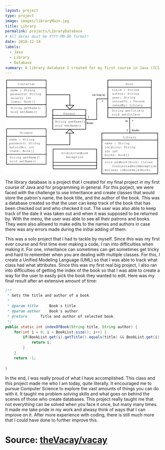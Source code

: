 ```yaml
---
layout: project
type: project
image: images/libraryMain.jpg
title: Library
permalink: projects/LibraryDatabase
# All dates must be YYYY-MM-DD format!
date: 2018-12-10
labels:
  - Java
  - Library
  - Database
summary: A library database I created for my first course in Java (ICS 111: Introduction to Java).
---
```


<img class="ui medium right floated rounded image" src="../images/librarySub.png">

The library database is a project that I created for my final project in my first course of Java and for programming in general. For this porject, we were faced with the challenge to use inheritance and create classes that would store the patron's name, the book title, and the author of the book. This was a database created so that the user can keep track of the book that has been checked out and who checked it out. The user was also able to keep track of the date it was taken out and when it was supposed to be returned by. With the menu, the user was able to see all their patrons and books. They were also allowed to make edits to the names and authors in case there was any errors made during the initial adding of them.

This was a solo project that I had to tackle by myself. Since this was my first ever course and first time ever making a code, I ran into difficulties when making it. For one, inheritance can sometimes can get sometimes get tricky and hard to remember when you are dealing with multiple classes. For this, I create a Unified Modeling Language (UML) so that I was able to track what class had what attributes. Since this was my first real big project, I also ran into difficulties of getting the index of the book so that I was able to create a way for the user to easily pick the book they wanted to edit. Here was my final result after an extensive amount of time:
```java
/**
 * Gets the title and author of a book.
 * 
 * @param title		Book's title.
 * @param author	Book's author.
 * @return		Title and author of selected book.
 */
public static int indexOfBook(String title, String author) {
	for(int i = 0; i < BookList.size(); i++) {
		if(BookList.get(i).getTitle().equals(title) && BookList.get(i).getAuthor().equals(author)) {
			return i;
		}	
	}
	return -1;

}
```
 
In the end, I was really proud of what I have accomplished. This class and this project made me who I am today, quite literally. It encouraged me to pursue Computer Science to explore the vast amounts of things you can do with it. It taught me problem solving skills and what goes on behind the scenes of those who create databases. This project really taught me that not everything can be solved when you face it once, but many many times. It made me take pride in my work and alwasy think of ways that I can improve on it. After more experience with coding, there is still much more that I could have done to further improve this.
 
# Source: <a href="https://github.com/theVacay/vacay"><i class="large github icon"></i>theVacay/vacay</a>
